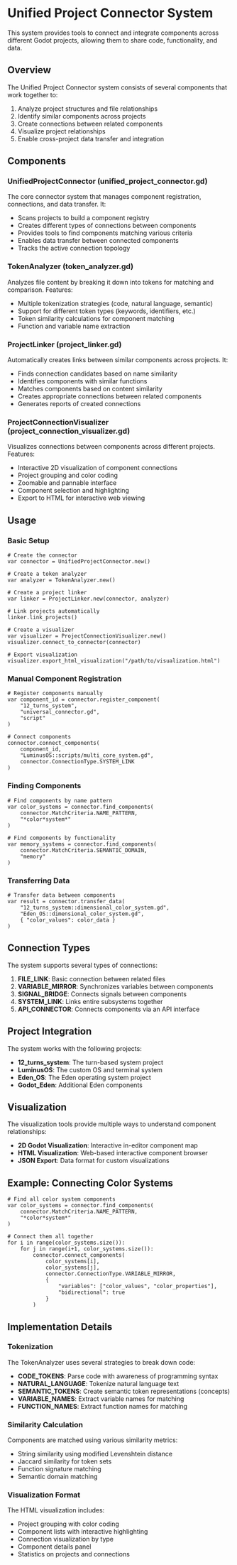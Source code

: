 # Unified Project Connector System

This system provides tools to connect and integrate components across different Godot projects, allowing them to share code, functionality, and data.

## Overview

The Unified Project Connector system consists of several components that work together to:

1. Analyze project structures and file relationships
2. Identify similar components across projects
3. Create connections between related components
4. Visualize project relationships
5. Enable cross-project data transfer and integration

## Components

### UnifiedProjectConnector (unified_project_connector.gd)

The core connector system that manages component registration, connections, and data transfer. It:

- Scans projects to build a component registry
- Creates different types of connections between components
- Provides tools to find components matching various criteria
- Enables data transfer between connected components
- Tracks the active connection topology

### TokenAnalyzer (token_analyzer.gd)

Analyzes file content by breaking it down into tokens for matching and comparison. Features:

- Multiple tokenization strategies (code, natural language, semantic)
- Support for different token types (keywords, identifiers, etc.)
- Token similarity calculations for component matching
- Function and variable name extraction

### ProjectLinker (project_linker.gd)

Automatically creates links between similar components across projects. It:

- Finds connection candidates based on name similarity
- Identifies components with similar functions
- Matches components based on content similarity
- Creates appropriate connections between related components
- Generates reports of created connections

### ProjectConnectionVisualizer (project_connection_visualizer.gd)

Visualizes connections between components across different projects. Features:

- Interactive 2D visualization of component connections
- Project grouping and color coding
- Zoomable and pannable interface
- Component selection and highlighting
- Export to HTML for interactive web viewing

## Usage

### Basic Setup

```gdscript
# Create the connector
var connector = UnifiedProjectConnector.new()

# Create a token analyzer
var analyzer = TokenAnalyzer.new()

# Create a project linker
var linker = ProjectLinker.new(connector, analyzer)

# Link projects automatically
linker.link_projects()

# Create a visualizer
var visualizer = ProjectConnectionVisualizer.new()
visualizer.connect_to_connector(connector)

# Export visualization
visualizer.export_html_visualization("/path/to/visualization.html")
```

### Manual Component Registration

```gdscript
# Register components manually
var component_id = connector.register_component(
    "12_turns_system",
    "universal_connector.gd",
    "script"
)

# Connect components
connector.connect_components(
    component_id,
    "LuminusOS::scripts/multi_core_system.gd",
    connector.ConnectionType.SYSTEM_LINK
)
```

### Finding Components

```gdscript
# Find components by name pattern
var color_systems = connector.find_components(
    connector.MatchCriteria.NAME_PATTERN,
    "*color*system*"
)

# Find components by functionality
var memory_systems = connector.find_components(
    connector.MatchCriteria.SEMANTIC_DOMAIN,
    "memory"
)
```

### Transferring Data

```gdscript
# Transfer data between components
var result = connector.transfer_data(
    "12_turns_system::dimensional_color_system.gd",
    "Eden_OS::dimensional_color_system.gd",
    { "color_values": color_data }
)
```

## Connection Types

The system supports several types of connections:

1. **FILE_LINK**: Basic connection between related files
2. **VARIABLE_MIRROR**: Synchronizes variables between components
3. **SIGNAL_BRIDGE**: Connects signals between components
4. **SYSTEM_LINK**: Links entire subsystems together
5. **API_CONNECTOR**: Connects components via an API interface

## Project Integration

The system works with the following projects:

- **12_turns_system**: The turn-based system project
- **LuminusOS**: The custom OS and terminal system
- **Eden_OS**: The Eden operating system project
- **Godot_Eden**: Additional Eden components

## Visualization

The visualization tools provide multiple ways to understand component relationships:

- **2D Godot Visualization**: Interactive in-editor component map
- **HTML Visualization**: Web-based interactive component browser
- **JSON Export**: Data format for custom visualizations

## Example: Connecting Color Systems

```gdscript
# Find all color system components
var color_systems = connector.find_components(
    connector.MatchCriteria.NAME_PATTERN,
    "*color*system*"
)

# Connect them all together
for i in range(color_systems.size()):
    for j in range(i+1, color_systems.size()):
        connector.connect_components(
            color_systems[i],
            color_systems[j],
            connector.ConnectionType.VARIABLE_MIRROR,
            {
                "variables": ["color_values", "color_properties"],
                "bidirectional": true
            }
        )
```

## Implementation Details

### Tokenization

The TokenAnalyzer uses several strategies to break down code:

- **CODE_TOKENS**: Parse code with awareness of programming syntax
- **NATURAL_LANGUAGE**: Tokenize natural language text
- **SEMANTIC_TOKENS**: Create semantic token representations (concepts)
- **VARIABLE_NAMES**: Extract variable names for matching
- **FUNCTION_NAMES**: Extract function names for matching

### Similarity Calculation

Components are matched using various similarity metrics:

- String similarity using modified Levenshtein distance
- Jaccard similarity for token sets
- Function signature matching
- Semantic domain matching

### Visualization Format

The HTML visualization includes:

- Project grouping with color coding
- Component lists with interactive highlighting
- Connection visualization by type
- Component details panel
- Statistics on projects and connections